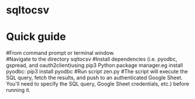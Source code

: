 # sqltocsv
Quick guide 
============
#From  command prompt or terminal window.<br>
#Navigate to the directory sqltocsv
#Install dependencies (i.e. pyodbc, gspread, and oauth2client)using pip3 Python package manager.eg install pyodbc: pip3 install pyodbc
#Run script zen.py
#The script will execute the SQL query, fetch the results, and push to an authenticated Google Sheet. 
You'll need to specify the SQL query, Google Sheet credentials, etc.) before running it.
